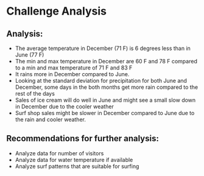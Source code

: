 # Challenge Analysis
## Analysis:
 - The average temperature in December (71 F) is 6 degrees less than in June (77 F)
 - The min and max temperature in December are 60 F and 78 F compared to a min and max temperature of 71 F and 83 F
 - It rains more in December compared to June. 
 - Looking at the standard deviation for precipitation for both June and December, some days in the both months get more rain compared to the rest of the days
 - Sales of ice cream will do well in June and might see a small slow down in December due to the cooler weather
 - Surf shop sales might be slower in December compared to June due to the rain and cooler weather. 

## Recommendations for further analysis:
 - Analyze data for number of visitors
 - Analyze data for water temperature if available
 - Analyze surf patterns that are suitable for surfing
